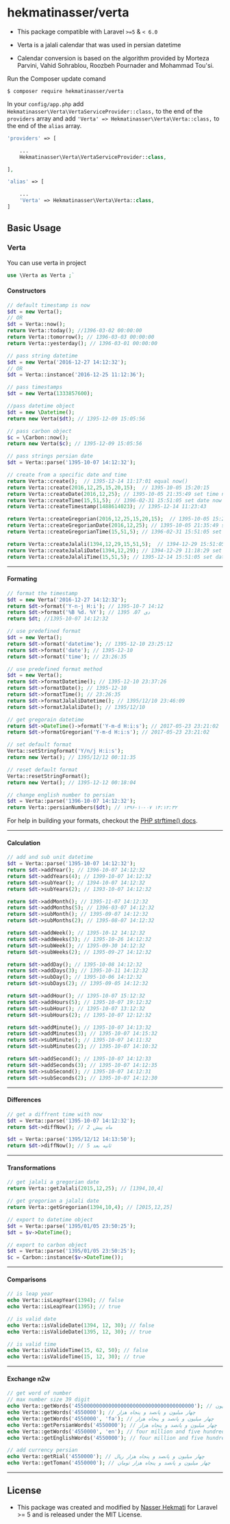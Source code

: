hekmatinasser/verta
======
- This package compatible with Laravel `>=5` & `< 6.0`

- Verta is a jalali calendar that was used in persian datetime

- Calendar conversion is based on the algorithm provided by Morteza Parvini, Vahid Sohrablou, Roozbeh Pournader and Mohammad Tou'si.

Run the Composer update comand

    $ composer require hekmatinasser/verta

In your `config/app.php` add `Hekmatinasser\Verta\VertaServiceProvider::class,` to the end of the `providers` array and add `'Verta' => Hekmatinasser\Verta\Verta::class,` to the end of the `alias` array.

```php
'providers' => [

    ...
    Hekmatinasser\Verta\VertaServiceProvider::class,

],

'alias' => [

    ...
    'Verta' => Hekmatinasser\Verta\Verta::class,
]
```

<a name="basic-usage"></a>
## Basic Usage

### Verta
You can use verta in project
```php
use \Verta as Verta ;`
```

#### Constructors
```php
// default timestamp is now
$dt = new Verta();
// OR
$dt = Verta::now(); 
return Verta::today(); //1396-03-02 00:00:00
return Verta::tomorrow(); // 1396-03-03 00:00:00
return Verta::yesterday(); // 1396-03-01 00:00:00

// pass string datetime
$dt = new Verta('2016-12-27 14:12:32');
// OR
$dt = Verta::instance('2016-12-25 11:12:36');

// pass timestamps
$dt = new Verta(1333857600);

//pass datetime object
$dt = new \Datetime();
return new Verta($dt); // 1395-12-09 15:05:56

// pass carbon object
$c = \Carbon::now();
return new Verta($c); // 1395-12-09 15:05:56

// pass strings persian date
$dt = Verta::parse('1395-10-07 14:12:32');

// create from a specific date and time
return Verta::create();  // 1395-12-14 11:17:01 equal now()
return Verta::create(2016,12,25,15,20,15);  // 1395-10-05 15:20:15
return Verta::createDate(2016,12,25); // 1395-10-05 21:35:49 set time now
return Verta::createTime(15,51,5); // 1396-02-31 15:51:05 set date now
return Verta::createTimestamp(1488614023); // 1395-12-14 11:23:43

return Verta::createGregorian(2016,12,25,15,20,15);  // 1395-10-05 15:20:15
return Verta::createGregorianDate(2016,12,25); // 1395-10-05 21:35:49 set time now
return Verta::createGregorianTime(15,51,5); // 1396-02-31 15:51:05 set date now

return Verta::createJalali(1394,12,29,15,51,5);  // 1394-12-29 15:51:05
return Verta::createJalaliDate(1394,12,29); // 1394-12-29 11:18:29 set time now
return Verta::createJalaliTime(15,51,5); // 1395-12-14 15:51:05 set date now
```
---
#### Formating
```php
// format the timestamp
$dt = new Verta('2016-12-27 14:12:32');
return $dt->format('Y-n-j H:i'); // 1395-10-7 14:12
return $dt->format('%B %d، %Y'); // دی 07، 1395
return $dt; //1395-10-07 14:12:32

// use predefined format
$dt = new Verta();
return $dt->format('datetime'); // 1395-12-10 23:25:12
return $dt->format('date'); // 1395-12-10
return $dt->format('time'); // 23:26:35

// use predefined format method
$dt = new Verta();
return $dt->formatDatetime(); // 1395-12-10 23:37:26
return $dt->formatDate(); // 1395-12-10
return $dt->formatTime(); // 23:26:35
return $dt->formatJalaliDatetime(); // 1395/12/10 23:46:09
return $dt->formatJalaliDate(); // 1395/12/10

// get gregorain datetime
return $dt->DateTime()->format('Y-m-d H:i:s'); // 2017-05-23 23:21:02
return $dt->formatGregorian('Y-m-d H:i:s'); // 2017-05-23 23:21:02

// set default format
Verta::setStringformat('Y/n/j H:i:s');
return new Verta(); // 1395/12/12 00:11:35

// reset default format
Verta::resetStringFormat();
return new Verta(); // 1395-12-12 00:18:04

// change english number to persian
$dt = Verta::parse('1396-10-07 14:12:32');
return Verta::persianNumbers($dt); // ۱۳۹۶-۱۰-۰۷ ۱۴:۱۲:۳۲
```
For help in building your formats, checkout the [PHP strftime() docs](http://php.net/manual/en/function.strftime.php).

---
#### Calculation
```php
// add and sub unit datetime
$dt = Verta::parse('1395-10-07 14:12:32');
return $dt->addYear(); // 1396-10-07 14:12:32
return $dt->addYears(4); // 1399-10-07 14:12:32
return $dt->subYear(); // 1394-10-07 14:12:32
return $dt->subYears(2); // 1393-10-07 14:12:32

return $dt->addMonth(); // 1395-11-07 14:12:32
return $dt->addMonths(5); // 1396-03-07 14:12:32
return $dt->subMonth(); // 1395-09-07 14:12:32
return $dt->subMonths(2); // 1395-08-07 14:12:32

return $dt->addWeek(); // 1395-10-12 14:12:32
return $dt->addWeeks(3); // 1395-10-26 14:12:32
return $dt->subWeek(); // 1395-09-30 14:12:32
return $dt->subWeeks(2); // 1395-09-27 14:12:32

return $dt->addDay(); // 1395-10-08 14:12:32
return $dt->addDays(3); // 1395-10-11 14:12:32
return $dt->subDay(); // 1395-10-06 14:12:32
return $dt->subDays(2); // 1395-09-05 14:12:32

return $dt->addHour(); // 1395-10-07 15:12:32
return $dt->addHours(5); // 1395-10-07 19:12:32
return $dt->subHour(); // 1395-10-07 13:12:32
return $dt->subHours(2); // 1395-10-07 12:12:32

return $dt->addMinute(); // 1395-10-07 14:13:32
return $dt->addMinutes(3); // 1395-10-07 14:15:32
return $dt->subMinute(); // 1395-10-07 14:11:32
return $dt->subMinutes(2); // 1395-10-07 14:10:32

return $dt->addSecond(); // 1395-10-07 14:12:33
return $dt->addSeconds(3); // 1395-10-07 14:12:35
return $dt->subSecond(); // 1395-10-07 14:12:31
return $dt->subSeconds(2); // 1395-10-07 14:12:30

```

---
#### Differences
```php
// get a diffrent time with now
$dt = Verta::parse('1395-10-07 14:12:32');
return $dt->diffNow(); // 2 ماه پیش

$dt = Verta::parse('1395/12/12 14:13:50');
return $dt->diffNow(); // 5 ثانیه بعد
```

---
#### Transformations
```php
// get jalali a gregorian date
return Verta::getJalali(2015,12,25); // [1394,10,4]

// get gregorian a jalali date
return Verta::getGregorian(1394,10,4); // [2015,12,25]

// export to datetime object
$dt = Verta::parse('1395/01/05 23:50:25');
$dt = $v->DateTime();

// export to carbon object
$dt = Verta::parse('1395/01/05 23:50:25');
$c = Carbon::instance($v->DateTime());
```

---
#### Comparisons
```php
// is leap year 
echo Verta::isLeapYear(1394); // false
echo Verta::isLeapYear(1395); // true

// is valid date
echo Verta::isValideDate(1394, 12, 30); // false
echo Verta::isValideDate(1395, 12, 30); // true

// is valid time
echo Verta::isValideTime(15, 62, 50); // false
echo Verta::isValideTime(15, 12, 30); // true
```

---
#### Exchange n2w
```php
// get word of number  
// max number size 39 digit
echo Verta::getWords('455000000000000000000000000000000000000'); // چهارصد و پنجاه و پنج دسیلیون
echo Verta::getWords('4550000'); // چهار میلیون و پانصد و پنجاه هزار
echo Verta::getWords('4550000', 'fa'); // چهار میلیون و پانصد و پنجاه هزار
echo Verta::getPersianWords('4550000'); // چهار میلیون و پانصد و پنجاه هزار
echo Verta::getWords('4550000', 'en'); // four million and five hundred and fifty thousand
echo Verta::getEnglishWords('4550000'); // four million and five hundred and fifty thousand

// add currency persian
echo Verta::getRial('4550000'); // چهار میلیون و پانصد و پنجاه هزار ریال
echo Verta::getToman('4550000'); // چهار میلیون و پانصد و پنجاه هزار تومان
```

---
## License ##
-  This package was created and modified by [Nasser Hekmati](https://github.com/hekmatinasser) for Laravel >= 5 and is released under the MIT License.
